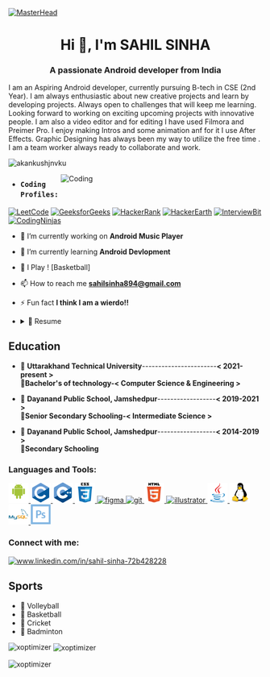 
[![MasterHead](https://user-images.githubusercontent.com/74038190/241765440-80728820-e06b-4f96-9c9e-9df46f0cc0a5.gif)](https://xOptimizer.io)
<h1 align="center">Hi 👋, I'm SAHIL SINHA</h1>
<h3 align="center">A passionate Android developer from India</h3>

I am an Aspiring Android developer,  currently pursuing B-tech in CSE (2nd Year). I am always enthusiastic about new creative projects and learn by developing projects. Always open to challenges that will keep me learning. Looking forward to working on exciting upcoming projects with innovative people. I am also a video editor and for editing I have used Filmora and Preimer Pro. I enjoy making Intros and some animation anf for it I use After Effects. Graphic Designing has always been my way to utilize the free time . I am a team worker always ready to collaborate and work. 

<p align="left"> <img src="https://komarev.com/ghpvc/?username=akankushjnvku&label=Profile%20views&color=32CD32&style=flat" alt="akankushjnvku" /> </p>
<img align="right" alt="Coding" width="400" src="https://user-images.githubusercontent.com/74038190/212750672-2f3f2b50-c84f-4ed8-a60a-849ae69ff9df.gif">

- ### `Coding Profiles:`
[![LeetCode](https://img.shields.io/badge/-LeetCode-orange?style=flat&amp;labelColor=black&amp;logo=leetcode&amp;logoColor=red)](https://leetcode.com/XxOptimizerxX/)
[![GeeksforGeeks](https://img.shields.io/badge/-GeeksforGeeks-darkgreen?style=flat&amp;labelColor=white&amp;logo=geeksforgeeks&amp;logoColor=darkgreen)](https://auth.geeksforgeeks.org/user/optimizerx/?utm_source=geeksforgeeks&utm_medium=my_profile&utm_campaign=auth_user)
[![HackerRank](https://img.shields.io/badge/-HackerRank-green?style=flat&amp;labelColor=white&amp;logo=hackerrank&amp;logoColor=green)](https://www.hackerrank.com/sahilsinha894?hr_r=1)
[![HackerEarth](https://img.shields.io/badge/-HackerEarth-650458?style=flat&amp;labelColor=white&amp;logo=hackerearth&amp;logoColor=650458)](https://www.hackerearth.com/@sahil1381)
[![InterviewBit](https://img.shields.io/badge/-InterviewBit-blue?style=flat&amp;labelColor=white&amp;logo=interviewbit&amp;logoColor=blue)](https://www.interviewbit.com)
[![CodingNinjas](https://img.shields.io/badge/-CodingNinjas-orange?style=flat&amp;labelColor=white&amp;logo=codingninjas&amp;logoColor=orange)](https://www.codingninjas.com)

- 🔭 I’m currently working on **Android Music Player**

- 🌱 I’m currently learning **Android Devlopment**

- 🏀 I Play ! [Basketball]

- 📫 How to reach me **sahilsinha894@gmail.com**

- ⚡ Fun fact **I think I am a wierdo!!**

- <details>
   <summary>📃 Resume</summary>

 ## Education
 - 📍 **Uttarakhand Technical University**-----------------------**< 2021-present >**\
 📖**Bachelor's of technology-< Computer Science & Engineering >**
 
 - 📍 **Dayanand Public School, Jamshedpur**------------------**< 2019-2021 >**\
   📖**Senior Secondary Schooling-< Intermediate Science >**
 
 - 📍 **Dayanand Public School, Jamshedpur**------------------**< 2014-2019 >**\
   📖**Secondary Schooling**
 


<h3 align="left">Languages and Tools:</h3>
<p align="left"> <a href="https://developer.android.com" target="_blank" rel="noreferrer"> <img src="https://raw.githubusercontent.com/devicons/devicon/master/icons/android/android-original-wordmark.svg" alt="android" width="40" height="40"/> </a> <a href="https://www.cprogramming.com/" target="_blank" rel="noreferrer"> <img src="https://raw.githubusercontent.com/devicons/devicon/master/icons/c/c-original.svg" alt="c" width="40" height="40"/> </a> <a href="https://www.w3schools.com/cpp/" target="_blank" rel="noreferrer"> <img src="https://raw.githubusercontent.com/devicons/devicon/master/icons/cplusplus/cplusplus-original.svg" alt="cplusplus" width="40" height="40"/> </a> <a href="https://www.w3schools.com/css/" target="_blank" rel="noreferrer"> <img src="https://raw.githubusercontent.com/devicons/devicon/master/icons/css3/css3-original-wordmark.svg" alt="css3" width="40" height="40"/> </a> <a href="https://www.figma.com/" target="_blank" rel="noreferrer"> <img src="https://www.vectorlogo.zone/logos/figma/figma-icon.svg" alt="figma" width="40" height="40"/> </a> <a href="https://git-scm.com/" target="_blank" rel="noreferrer"> <img src="https://www.vectorlogo.zone/logos/git-scm/git-scm-icon.svg" alt="git" width="40" height="40"/> </a> <a href="https://www.w3.org/html/" target="_blank" rel="noreferrer"> <img src="https://raw.githubusercontent.com/devicons/devicon/master/icons/html5/html5-original-wordmark.svg" alt="html5" width="40" height="40"/> </a> <a href="https://www.adobe.com/in/products/illustrator.html" target="_blank" rel="noreferrer"> <img src="https://www.vectorlogo.zone/logos/adobe_illustrator/adobe_illustrator-icon.svg" alt="illustrator" width="40" height="40"/> </a> <a href="https://www.java.com" target="_blank" rel="noreferrer"> <img src="https://raw.githubusercontent.com/devicons/devicon/master/icons/java/java-original.svg" alt="java" width="40" height="40"/> </a> <a href="https://www.linux.org/" target="_blank" rel="noreferrer"> <img src="https://raw.githubusercontent.com/devicons/devicon/master/icons/linux/linux-original.svg" alt="linux" width="40" height="40"/> </a> <a href="https://www.mysql.com/" target="_blank" rel="noreferrer"> <img src="https://raw.githubusercontent.com/devicons/devicon/master/icons/mysql/mysql-original-wordmark.svg" alt="mysql" width="40" height="40"/> </a> <a href="https://www.photoshop.com/en" target="_blank" rel="noreferrer"> <img src="https://raw.githubusercontent.com/devicons/devicon/master/icons/photoshop/photoshop-line.svg" alt="photoshop" width="40" height="40"/> </a> </p>

<h3 align="left">Connect with me:</h3>
<p align="left">
<a href="https://linkedin.com/in/www.linkedin.com/in/sahil-sinha-72b428228" target="blank"><img align="center" src="https://raw.githubusercontent.com/rahuldkjain/github-profile-readme-generator/master/src/images/icons/Social/linked-in-alt.svg" alt="www.linkedin.com/in/sahil-sinha-72b428228" height="30" width="40" /></a>
</p>

## Sports
- 🏐 Volleyball
- 🏀 Basketball
- 🏏 Cricket 
- 🏸 Badminton 
  

<p><img align="left" src="https://github-readme-stats.vercel.app/api/top-langs?username=xoptimizer&show_icons=true&locale=en&layout=compact" alt="xoptimizer" /></p>

<p>&nbsp;<img align="center" src="https://github-readme-stats.vercel.app/api?username=xoptimizer&show_icons=true&locale=en" alt="xoptimizer" /></p>

<p><img align="center" src="https://github-readme-streak-stats.herokuapp.com/?user=xoptimizer&" alt="xoptimizer" /></p>
